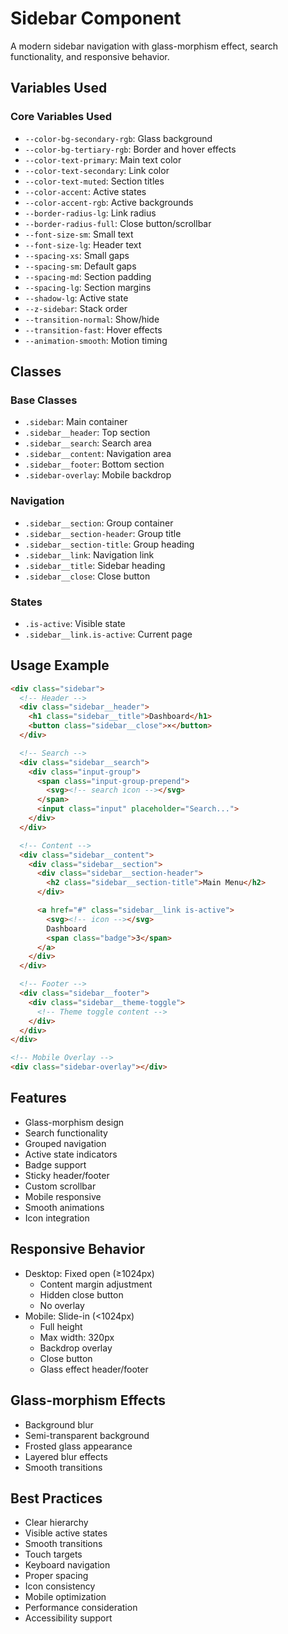 # Sidebar Component

A modern sidebar navigation with glass-morphism effect, search functionality, and responsive behavior.

## Variables Used

### Core Variables Used
- `--color-bg-secondary-rgb`: Glass background
- `--color-bg-tertiary-rgb`: Border and hover effects
- `--color-text-primary`: Main text color
- `--color-text-secondary`: Link color
- `--color-text-muted`: Section titles
- `--color-accent`: Active states
- `--color-accent-rgb`: Active backgrounds
- `--border-radius-lg`: Link radius
- `--border-radius-full`: Close button/scrollbar
- `--font-size-sm`: Small text
- `--font-size-lg`: Header text
- `--spacing-xs`: Small gaps
- `--spacing-sm`: Default gaps
- `--spacing-md`: Section padding
- `--spacing-lg`: Section margins
- `--shadow-lg`: Active state
- `--z-sidebar`: Stack order
- `--transition-normal`: Show/hide
- `--transition-fast`: Hover effects
- `--animation-smooth`: Motion timing

## Classes

### Base Classes
- `.sidebar`: Main container
- `.sidebar__header`: Top section
- `.sidebar__search`: Search area
- `.sidebar__content`: Navigation area
- `.sidebar__footer`: Bottom section
- `.sidebar-overlay`: Mobile backdrop

### Navigation
- `.sidebar__section`: Group container
- `.sidebar__section-header`: Group title
- `.sidebar__section-title`: Group heading
- `.sidebar__link`: Navigation link
- `.sidebar__title`: Sidebar heading
- `.sidebar__close`: Close button

### States
- `.is-active`: Visible state
- `.sidebar__link.is-active`: Current page

## Usage Example

```html
<div class="sidebar">
  <!-- Header -->
  <div class="sidebar__header">
    <h1 class="sidebar__title">Dashboard</h1>
    <button class="sidebar__close">×</button>
  </div>

  <!-- Search -->
  <div class="sidebar__search">
    <div class="input-group">
      <span class="input-group-prepend">
        <svg><!-- search icon --></svg>
      </span>
      <input class="input" placeholder="Search...">
    </div>
  </div>

  <!-- Content -->
  <div class="sidebar__content">
    <div class="sidebar__section">
      <div class="sidebar__section-header">
        <h2 class="sidebar__section-title">Main Menu</h2>
      </div>

      <a href="#" class="sidebar__link is-active">
        <svg><!-- icon --></svg>
        Dashboard
        <span class="badge">3</span>
      </a>
    </div>
  </div>

  <!-- Footer -->
  <div class="sidebar__footer">
    <div class="sidebar__theme-toggle">
      <!-- Theme toggle content -->
    </div>
  </div>
</div>

<!-- Mobile Overlay -->
<div class="sidebar-overlay"></div>
```

## Features
- Glass-morphism design
- Search functionality
- Grouped navigation
- Active state indicators
- Badge support
- Sticky header/footer
- Custom scrollbar
- Mobile responsive
- Smooth animations
- Icon integration

## Responsive Behavior
- Desktop: Fixed open (≥1024px)
  - Content margin adjustment
  - Hidden close button
  - No overlay
- Mobile: Slide-in (<1024px)
  - Full height
  - Max width: 320px
  - Backdrop overlay
  - Close button
  - Glass effect header/footer

## Glass-morphism Effects
- Background blur
- Semi-transparent background
- Frosted glass appearance
- Layered blur effects
- Smooth transitions

## Best Practices
- Clear hierarchy
- Visible active states
- Smooth transitions
- Touch targets
- Keyboard navigation
- Proper spacing
- Icon consistency
- Mobile optimization
- Performance consideration
- Accessibility support
